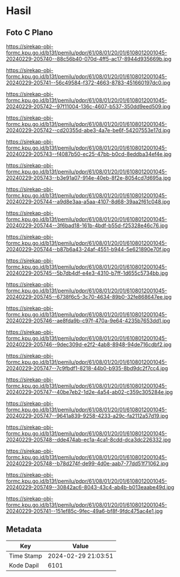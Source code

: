 # Hasil

## Foto C Plano

https://sirekap-obj-formc.kpu.go.id/b13f/pemilu/pdpr/61/08/01/20/01/6108012001045-20240229-205740--88c56b40-070d-4ff5-ac17-8944d935669b.jpg

https://sirekap-obj-formc.kpu.go.id/b13f/pemilu/pdpr/61/08/01/20/01/6108012001045-20240229-205741--56c49584-f372-4663-8783-451660197dc0.jpg

https://sirekap-obj-formc.kpu.go.id/b13f/pemilu/pdpr/61/08/01/20/01/6108012001045-20240229-205742--97f11004-136c-4607-b537-350dd9eed509.jpg

https://sirekap-obj-formc.kpu.go.id/b13f/pemilu/pdpr/61/08/01/20/01/6108012001045-20240229-205742--cd20355d-abe3-4a7e-be6f-54207553e17d.jpg

https://sirekap-obj-formc.kpu.go.id/b13f/pemilu/pdpr/61/08/01/20/01/6108012001045-20240229-205743--f4087b50-ec25-47bb-b0cd-8eddba34ef4e.jpg

https://sirekap-obj-formc.kpu.go.id/b13f/pemilu/pdpr/61/08/01/20/01/6108012001045-20240229-205743--b3e91a07-914e-40eb-8f2e-8054cd7d695a.jpg

https://sirekap-obj-formc.kpu.go.id/b13f/pemilu/pdpr/61/08/01/20/01/6108012001045-20240229-205744--a9d8e3aa-a5aa-4107-8d68-39aa2f61c048.jpg

https://sirekap-obj-formc.kpu.go.id/b13f/pemilu/pdpr/61/08/01/20/01/6108012001045-20240229-205744--3f6bad18-161b-4bdf-b55d-f25328e46c76.jpg

https://sirekap-obj-formc.kpu.go.id/b13f/pemilu/pdpr/61/08/01/20/01/6108012001045-20240229-205744--b87b6a43-24af-4551-b944-5e621890e70f.jpg

https://sirekap-obj-formc.kpu.go.id/b13f/pemilu/pdpr/61/08/01/20/01/6108012001045-20240229-205745--5b7db4df-e4e3-4310-b7ff-1d655c5734bb.jpg

https://sirekap-obj-formc.kpu.go.id/b13f/pemilu/pdpr/61/08/01/20/01/6108012001045-20240229-205745--6738f6c5-3c70-4634-89b0-32fe868647ee.jpg

https://sirekap-obj-formc.kpu.go.id/b13f/pemilu/pdpr/61/08/01/20/01/6108012001045-20240229-205746--ae8fda9b-c97f-470a-9e64-4235b7653dd1.jpg

https://sirekap-obj-formc.kpu.go.id/b13f/pemilu/pdpr/61/08/01/20/01/6108012001045-20240229-205746--9dec309d-e2f2-4ab8-8948-94de716cdbf2.jpg

https://sirekap-obj-formc.kpu.go.id/b13f/pemilu/pdpr/61/08/01/20/01/6108012001045-20240229-205747--7c9fbdf1-8218-44b0-b935-8bd9dc2f7cc4.jpg

https://sirekap-obj-formc.kpu.go.id/b13f/pemilu/pdpr/61/08/01/20/01/6108012001045-20240229-205747--40be7eb2-1d2e-4a54-ab02-c359c305284e.jpg

https://sirekap-obj-formc.kpu.go.id/b13f/pemilu/pdpr/61/08/01/20/01/6108012001045-20240229-205747--9641a839-9258-4233-a29c-fa2112a57d19.jpg

https://sirekap-obj-formc.kpu.go.id/b13f/pemilu/pdpr/61/08/01/20/01/6108012001045-20240229-205748--dde474ab-ec1a-4ca1-8cdd-dca3dc226332.jpg

https://sirekap-obj-formc.kpu.go.id/b13f/pemilu/pdpr/61/08/01/20/01/6108012001045-20240229-205748--b78d274f-de99-4d0e-aab7-77dd51f71062.jpg

https://sirekap-obj-formc.kpu.go.id/b13f/pemilu/pdpr/61/08/01/20/01/6108012001045-20240229-205749--30842ac6-8043-43c4-ab4b-b013eaabe49d.jpg

https://sirekap-obj-formc.kpu.go.id/b13f/pemilu/pdpr/61/08/01/20/01/6108012001045-20240229-205741--151ef85c-9fec-49a6-bf8f-9fdc475ac4e1.jpg


## Metadata

| Key        | Value               |
| ---------- | ------------------- |
| Time Stamp | 2024-02-29 21:03:51 |
| Kode Dapil | 6101                |



